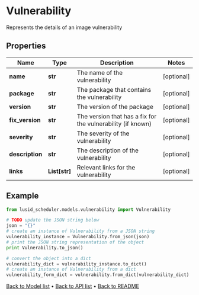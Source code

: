 # Vulnerability

Represents the details of an image vulnerability

## Properties
Name | Type | Description | Notes
------------ | ------------- | ------------- | -------------
**name** | **str** | The name of the vulnerability | [optional] 
**package** | **str** | The package that contains the vulnerability | [optional] 
**version** | **str** | The version of the package | [optional] 
**fix_version** | **str** | The version that has a fix for the vulnerability (if known) | [optional] 
**severity** | **str** | The severity of the vulnerability | [optional] 
**description** | **str** | The description of the vulnerability | [optional] 
**links** | **List[str]** | Relevant links for the vulnerability | [optional] 

## Example

```python
from lusid_scheduler.models.vulnerability import Vulnerability

# TODO update the JSON string below
json = "{}"
# create an instance of Vulnerability from a JSON string
vulnerability_instance = Vulnerability.from_json(json)
# print the JSON string representation of the object
print Vulnerability.to_json()

# convert the object into a dict
vulnerability_dict = vulnerability_instance.to_dict()
# create an instance of Vulnerability from a dict
vulnerability_form_dict = vulnerability.from_dict(vulnerability_dict)
```
[Back to Model list](../README.md#documentation-for-models) &#8226; [Back to API list](../README.md#documentation-for-api-endpoints) &#8226; [Back to README](../README.md)


